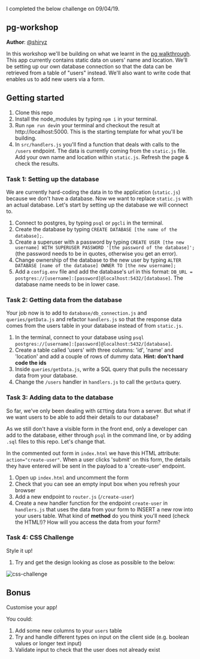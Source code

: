 I completed the below challenge on 09/04/19.



## pg-workshop

**Author**: [@shiryz](https://github.com/shiryz)

In this workshop we'll be building on what we learnt in the [pg walkthrough](https://github.com/shiryz/pg-walkthrough). This app currently contains static data on users' name and location. We'll be setting up our own database connection so that the data can be retrieved from a table of "users" instead. We'll also want to write code that enables us to add new users via a form.

## Getting started

1.  Clone this repo
1.  Install the node_modules by typing `npm i` in your terminal.
1.  Run `npm run dev`in your terminal and checkout the result at http://localhost:5000. This is the starting template for what you'll be building.
1.  In `src/handlers.js` you'll find a function that deals with calls to the `/users` endpoint. The data is currently coming from the `static.js` file. Add your own name and location within `static.js`. Refresh the page & check the results.

### Task 1: Setting up the database

We are currently hard-coding the data in to the application (`static.js`) because we don't have a database. Now we want to replace `static.js` with an actual database. Let's start by setting up the database we will connect to.

1.  Connect to postgres, by typing `psql` or `pgcli` in the terminal.
1.  Create the database by typing `CREATE DATABASE [the name of the database];`.
1.  Create a superuser with a password by typing `CREATE USER [the new username] WITH SUPERUSER PASSWORD '[the password of the database]';` (the password needs to be in quotes, otherwise you get an error).
1.  Change ownership of the database to the new user by typing `ALTER DATABASE [name of the database] OWNER TO [the new username];`
1.  Add a `config.env` file and add the database's url in this format: `DB_URL = postgres://[username]:[password]@localhost:5432/[database]`. The database name needs to be in lower case.

### Task 2: Getting data from the database

Your job now is to add to `database/db_connection.js` and `queries/getData.js` and refactor `handlers.js` so that the response data comes from the users table in your database instead of from `static.js`.

1.  In the terminal, connect to your database using `psql postgres://[username]:[password]@localhost:5432/[database]`.
1.  Create a table called 'users' with three columns: 'id', 'name' and 'location' and add a couple of rows of dummy data. **Hint: don't hard code the ids**
1.  Inside `queries/getData.js`, write a SQL query that pulls the necessary data from your database.
1.  Change the `/users` handler in `handlers.js` to call the `getData` query.

### Task 3: Adding data to the database

So far, we've only been dealing with `GET`ting data from a server. But what if we want users to be able to add their details to our database?

As we still don't have a visible form in the front end, only a developer can add to the database, either through `psql` in the command line, or by adding `.sql` files to this repo. Let's change that.

In the commented out form in `index.html` we have this HTML attribute: `action="create-user"`. When a user clicks 'submit' on this form, the details they have entered will be sent in the payload to a 'create-user' endpoint.

1.  Open up `index.html` and uncomment the form
1.  Check that you can see an empty input box when you refresh your browser
1.  Add a new endpoint to `router.js` (`/create-user`)
1.  Create a new handler function for the endpoint `create-user` in `handlers.js` that uses the data from your form to INSERT a new row into your users table. What kind of **method** do you think you'll need (check the HTML!)? How will you access the data from your form?

### Task 4: CSS Challenge

Style it up!

1. Try and get the design looking as close as possible to the below:

![css-challenge](https://user-images.githubusercontent.com/20152018/28717127-6a22b320-7398-11e7-895e-a0e4cc67ebf5.png)

## Bonus

Customise your app!

You could:

1.  Add some new columns to your `users` table
1.  Try and handle different types on input on the client side (e.g. boolean values or longer text input)
1.  Validate input to check that the user does not already exist
